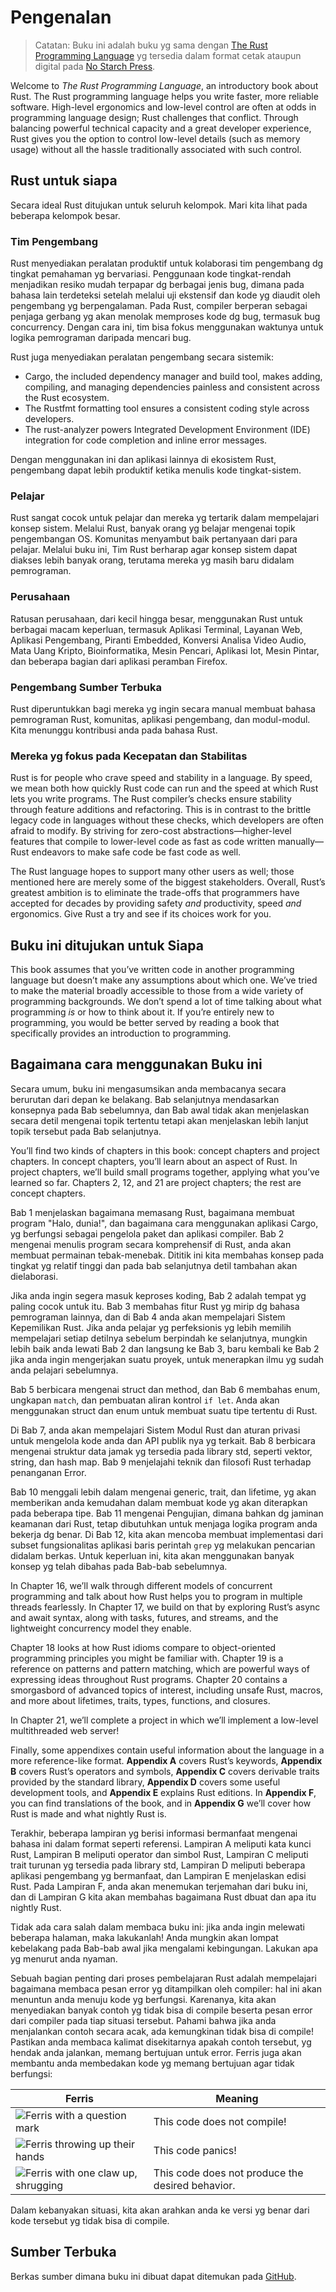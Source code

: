 # Pengenalan

> Catatan: Buku ini adalah buku yg sama dengan [The Rust Programming
> Language][nsprust] yg tersedia dalam format cetak ataupun digital pada [No Starch
> Press][nsp].

[nsprust]: https://nostarch.com/rust-programming-language-2nd-edition
[nsp]: https://nostarch.com/

Welcome to _The Rust Programming Language_, an introductory book about Rust.
The Rust programming language helps you write faster, more reliable software.
High-level ergonomics and low-level control are often at odds in programming
language design; Rust challenges that conflict. Through balancing powerful
technical capacity and a great developer experience, Rust gives you the option
to control low-level details (such as memory usage) without all the hassle
traditionally associated with such control.

## Rust untuk siapa

Secara ideal Rust ditujukan untuk seluruh kelompok. Mari kita lihat pada beberapa
kelompok besar.

### Tim Pengembang

Rust menyediakan peralatan produktif untuk kolaborasi tim pengembang dg tingkat
pemahaman yg bervariasi. Penggunaan kode tingkat-rendah menjadikan resiko mudah
terpapar dg berbagai jenis bug, dimana pada bahasa lain terdeteksi setelah
melalui uji ekstensif dan kode yg diaudit oleh pengembang yg berpengalaman.
Pada Rust, compiler berperan sebagai penjaga gerbang yg akan menolak memproses
kode dg bug, termasuk bug concurrency. Dengan cara ini, tim bisa fokus
menggunakan waktunya untuk logika pemrograman daripada mencari bug.

Rust juga menyediakan peralatan pengembang secara sistemik:

- Cargo, the included dependency manager and build tool, makes adding,
  compiling, and managing dependencies painless and consistent across the Rust
  ecosystem.
- The Rustfmt formatting tool ensures a consistent coding style across
  developers.
- The rust-analyzer powers Integrated Development Environment (IDE)
  integration for code completion and inline error messages.

Dengan menggunakan ini dan aplikasi lainnya di ekosistem Rust, pengembang dapat
lebih produktif ketika menulis kode tingkat-sistem.

### Pelajar

Rust sangat cocok untuk pelajar dan mereka yg tertarik dalam mempelajari konsep
sistem. Melalui Rust, banyak orang yg belajar mengenai topik pengembangan OS.
Komunitas menyambut baik pertanyaan dari para pelajar. Melalui buku ini, Tim
Rust berharap agar konsep sistem dapat diakses lebih banyak orang, terutama
mereka yg masih baru didalam pemrograman.

### Perusahaan

Ratusan perusahaan, dari kecil hingga besar, menggunakan Rust untuk berbagai
macam keperluan, termasuk Aplikasi Terminal, Layanan Web, Aplikasi Pengembang,
Piranti Embedded, Konversi Analisa Video Audio, Mata Uang Kripto,
Bioinformatika, Mesin Pencari, Aplikasi Iot, Mesin Pintar, dan beberapa bagian
dari aplikasi peramban Firefox.

### Pengembang Sumber Terbuka

Rust diperuntukkan bagi mereka yg ingin secara manual membuat bahasa
pemrograman Rust, komunitas, aplikasi pengembang, dan modul-modul. Kita
menunggu kontribusi anda pada bahasa Rust.

### Mereka yg fokus pada Kecepatan dan Stabilitas

Rust is for people who crave speed and stability in a language. By speed, we
mean both how quickly Rust code can run and the speed at which Rust lets you
write programs. The Rust compiler’s checks ensure stability through feature
additions and refactoring. This is in contrast to the brittle legacy code in
languages without these checks, which developers are often afraid to modify. By
striving for zero-cost abstractions—higher-level features that compile to
lower-level code as fast as code written manually—Rust endeavors to make safe
code be fast code as well.

The Rust language hopes to support many other users as well; those mentioned
here are merely some of the biggest stakeholders. Overall, Rust’s greatest
ambition is to eliminate the trade-offs that programmers have accepted for
decades by providing safety _and_ productivity, speed _and_ ergonomics. Give
Rust a try and see if its choices work for you.

## Buku ini ditujukan untuk Siapa

This book assumes that you’ve written code in another programming language but
doesn’t make any assumptions about which one. We’ve tried to make the material
broadly accessible to those from a wide variety of programming backgrounds. We
don’t spend a lot of time talking about what programming _is_ or how to think
about it. If you’re entirely new to programming, you would be better served by
reading a book that specifically provides an introduction to programming.

## Bagaimana cara menggunakan Buku ini

Secara umum, buku ini mengasumsikan anda membacanya secara berurutan dari depan
ke belakang. Bab selanjutnya mendasarkan konsepnya pada Bab sebelumnya, dan Bab
awal tidak akan menjelaskan secara detil mengenai topik tertentu tetapi akan
menjelaskan lebih lanjut topik tersebut pada Bab selanjutnya.

You’ll find two kinds of chapters in this book: concept chapters and project
chapters. In concept chapters, you’ll learn about an aspect of Rust. In project
chapters, we’ll build small programs together, applying what you’ve learned so
far. Chapters 2, 12, and 21 are project chapters; the rest are concept chapters.

Bab 1 menjelaskan bagaimana memasang Rust, bagaimana membuat program
"Halo, dunia!", dan bagaimana cara menggunakan aplikasi Cargo, yg berfungsi
sebagai pengelola paket dan aplikasi compiler. Bab 2 mengenai menulis program
secara komprehensif di Rust, anda akan membuat permainan tebak-menebak.
Dititik ini kita membahas konsep pada tingkat yg relatif tinggi dan pada bab
selanjutnya detil tambahan akan dielaborasi.

Jika anda ingin segera masuk keproses koding, Bab 2 adalah tempat yg paling
cocok untuk itu. Bab 3 membahas fitur Rust yg mirip dg bahasa pemrograman
lainnya, dan di Bab 4 anda akan mempelajari Sistem Kepemilikan Rust. Jika anda
pelajar yg perfeksionis yg lebih memilih mempelajari setiap detilnya sebelum
berpindah ke selanjutnya, mungkin lebih baik anda lewati Bab 2 dan langsung ke
Bab 3, baru kembali ke Bab 2 jika anda ingin mengerjakan suatu proyek, untuk
menerapkan ilmu yg sudah anda pelajari sebelumnya.

Bab 5 berbicara mengenai struct dan method, dan Bab 6 membahas enum, ungkapan
`match`, dan pembuatan aliran kontrol `if let`. Anda akan menggunakan struct
dan enum untuk membuat suatu tipe tertentu di Rust.

Di Bab 7, anda akan mempelajari Sistem Modul Rust dan aturan privasi untuk
mengelola kode anda dan API publik nya yg terkait. Bab 8 berbicara mengenai
struktur data jamak yg tersedia pada library std, seperti vektor, string, dan
hash map. Bab 9 menjelajahi teknik dan filosofi Rust terhadap penanganan Error.

Bab 10 menggali lebih dalam mengenai generic, trait, dan lifetime, yg akan
memberikan anda kemudahan dalam membuat kode yg akan diterapkan pada beberapa
tipe. Bab 11 mengenai Pengujian, dimana bahkan dg jaminan keamanan dari Rust,
tetap dibutuhkan untuk menjaga logika program anda bekerja dg benar. Di Bab 12,
kita akan mencoba membuat implementasi dari subset fungsionalitas aplikasi
baris perintah `grep` yg melakukan pencarian didalam berkas. Untuk keperluan
ini, kita akan menggunakan banyak konsep yg telah dibahas pada Bab-bab
sebelumnya.

In Chapter 16, we’ll walk through different models of concurrent programming and
talk about how Rust helps you to program in multiple threads fearlessly. In
Chapter 17, we build on that by exploring Rust’s async and await syntax, along
with tasks, futures, and streams, and the lightweight concurrency model they
enable.

Chapter 18 looks at how Rust idioms compare to object-oriented programming
principles you might be familiar with. Chapter 19 is a reference on patterns and
pattern matching, which are powerful ways of expressing ideas throughout Rust
programs. Chapter 20 contains a smorgasbord of advanced topics of interest,
including unsafe Rust, macros, and more about lifetimes, traits, types,
functions, and closures.

In Chapter 21, we’ll complete a project in which we’ll implement a low-level
multithreaded web server!

Finally, some appendixes contain useful information about the language in a more
reference-like format. **Appendix A** covers Rust’s keywords, **Appendix B**
covers Rust’s operators and symbols, **Appendix C** covers derivable traits
provided by the standard library, **Appendix D** covers some useful development
tools, and **Appendix E** explains Rust editions. In **Appendix F**, you can
find translations of the book, and in **Appendix G** we’ll cover how Rust is
made and what nightly Rust is.

Terakhir, beberapa lampiran yg berisi informasi bermanfaat mengenai bahasa ini
dalam format seperti referensi. Lampiran A meliputi kata kunci Rust, Lampiran B
meliputi operator dan simbol Rust, Lampiran C meliputi trait turunan yg
tersedia pada library std, Lampiran D meliputi beberapa aplikasi pengembang yg
bermanfaat, dan Lampiran E menjelaskan edisi Rust. Pada Lampiran F, anda akan
menemukan terjemahan dari buku ini, dan di Lampiran G kita akan membahas
bagaimana Rust dbuat dan apa itu nightly Rust.

Tidak ada cara salah dalam membaca buku ini: jika anda ingin melewati beberapa
halaman, maka lakukanlah! Anda mungkin akan lompat kebelakang pada Bab-bab awal
jika mengalami kebingungan. Lakukan apa yg menurut anda nyaman.

<span id="ferris"></span>

Sebuah bagian penting dari proses pembelajaran Rust adalah mempelajari
bagaimana membaca pesan error yg ditampilkan oleh compiler: hal ini akan
menuntun anda menuju kode yg berfungsi. Karenanya, kita akan menyediakan
banyak contoh yg tidak bisa di compile beserta pesan error dari compiler pada
tiap situasi tersebut. Pahami bahwa jika anda menjalankan contoh secara acak,
ada kemungkinan tidak bisa di compile! Pastikan anda membaca kalimat
disekitarnya apakah contoh tersebut, yg hendak anda jalankan, memang bertujuan
untuk error. Ferris juga akan membantu anda membedakan kode yg memang bertujuan
agar tidak berfungsi:

| Ferris                                                                                                           | Meaning                                          |
| ---------------------------------------------------------------------------------------------------------------- | ------------------------------------------------ |
| <img src="img/ferris/does_not_compile.svg" class="ferris-explain" alt="Ferris with a question mark"/>            | This code does not compile!                      |
| <img src="img/ferris/panics.svg" class="ferris-explain" alt="Ferris throwing up their hands"/>                   | This code panics!                                |
| <img src="img/ferris/not_desired_behavior.svg" class="ferris-explain" alt="Ferris with one claw up, shrugging"/> | This code does not produce the desired behavior. |

Dalam kebanyakan situasi, kita akan arahkan anda ke versi yg benar dari kode
tersebut yg tidak bisa di compile.

## Sumber Terbuka

Berkas sumber dimana buku ini dibuat dapat ditemukan pada
[GitHub][book].

[book]: https://github.com/rust-lang/book/tree/main/src

